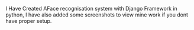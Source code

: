 I Have Created AFace recognisation system with Django Framework in python, 
I have also added some screenshots to view mine work if you dont have proper setup.
